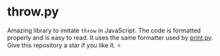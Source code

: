 # throw.py

Amazing library to imitate `throw` in JavaScript.
The code is formatted properly and is easy to read.
It uses the same formatter used by [print.py](https://github.com/jay3332/print.py).
Give this repository a star if you like it. ⭐

<!-- trolled -->

